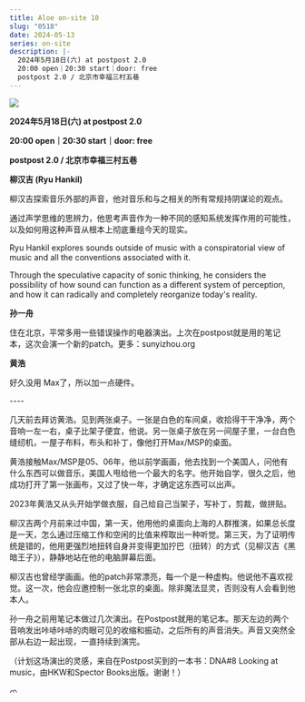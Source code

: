 ```yaml
---
title: Aloe on-site 10
slug: "0518"
date: 2024-05-13
series: on-site
description: |-
  2024年5月18日(六) at postpost 2.0
  20:00 open｜20:30 start｜door: free
  postpost 2.0 / 北京市幸福三村五巷
---
```

![](/images/uploads/on-site-10.jpg)

**2024年5月18日(六) at postpost 2.0**

**20:00 open｜20:30 start｜door: free**

**postpost 2.0 / 北京市幸福三村五巷**



**柳汉吉 (Ryu Hankil)** 

柳汉吉探索音乐外部的声音，他对音乐和与之相关的所有常规持阴谋论的观点。

通过声学思维的思辨力，他思考声音作为一种不同的感知系统发挥作用的可能性，以及如何用这种声音从根本上彻底重组今天的现实。

Ryu Hankil explores sounds outside of music with a conspiratorial view of music and all the conventions associated with it. 

Through the speculative capacity of sonic thinking, he considers the possibility of how sound can function as a different system of perception, and how it can radically and completely reorganize today's reality.



**孙一舟**

住在北京，平常多用一些错误操作的电器演出。上次在postpost就是用的笔记本，这次会演一个新的patch。更多：sunyizhou.org



**黄浩**

好久没用 Max了，所以加一点硬件。

\----

几天前去拜访黄浩。见到两张桌子。一张是白色的车间桌，收拾得干干净净，两个音响一左一右，桌子比架子便宜，他说。另一张桌子放在另一间屋子里，一台白色缝纫机，一屋子布料，布头和补丁，像他打开Max/MSP的桌面。



黄浩接触Max/MSP是05、06年，他以前学画画，他去找到一个美国人，问他有什么东西可以做音乐，美国人甩给他一个最大的名字。他开始自学，很久之后，他成功打开了第一张画布，又过了快一年，才确定这东西可以出声。



2023年黄浩又从头开始学做衣服，自己给自己当架子，写补丁，剪裁，做拼贴。



柳汉吉两个月前来过中国，第一天，他用他的桌面向上海的人群推演，如果总长度是一天，怎么通过压缩工作和空闲的比值来榨取出一种听觉。第三天，为了证明传统是错的，他用更强烈地扭转自身并变得更加拧巴（扭转）的方式（见柳汉吉《黑暗王子》），静静地站在他的电脑屏幕后面。



柳汉吉也曾经学画画。他的patch非常漂亮，每一个是一种虚构。他说他不喜欢视觉。这一次，他会应邀控制一张北京的桌面。除非魔法显灵，否则没有人会看到他本人。



孙一舟之前用笔记本做过几次演出。在Postpost就用的笔记本。那天左边的两个音响发出咔哧咔哧的肉眼可见的收缩和振动，之后所有的声音消失。声音又突然全部从右边一起出现，一直持续到演完。 



（计划这场演出的灵感，来自在Postpost买到的一本书：DNA#8 Looking at music，由HKW和Spector Books出版。谢谢！）



爫
